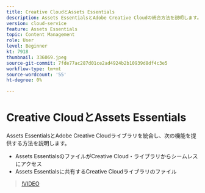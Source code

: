 ```yaml
---
title: Creative CloudとAssets Essentials
description: Assets EssentialsとAdobe Creative Cloudの統合方法を説明します。
version: cloud-service
feature: Assets Essentials
topic: Content Management
role: User
level: Beginner
kt: 7918
thumbnail: 336069.jpeg
source-git-commit: 7fde77ac287d01ce2ad4924b2b10939d8df4c3e5
workflow-type: tm+mt
source-wordcount: '55'
ht-degree: 0%

---
```


# Creative CloudとAssets Essentials

Assets EssentialsとAdobe Creative Cloudライブラリを統合し、次の機能を提供する方法を説明します。

+ Assets EssentialsのファイルがCreative Cloud・ライブラリからシームレスにアクセス
+ Assets Essentialsに共有するCreative Cloudライブラリのファイル

>[!VIDEO](https://video.tv.adobe.com/v/336069/?quality=12&learn=on)
